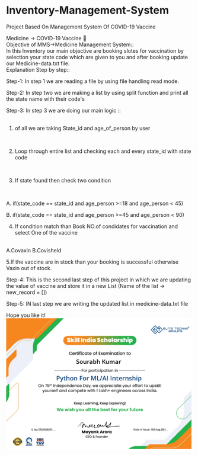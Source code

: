 # Inventory-Management-System
Project Based On Management System Of COVID-19 Vaccine

Medicine -> COVID-19 Vaccine 🧑
<br/>
Objective of MMS->Medicine Management System::
<br/>
In this Inventory our main objective are booking slotes for vaccination by selection your state code which are given to you and after booking update our Medicine-data.txt file.
<br/>
Explanation Step by step::
<br/>

Step-1: In step 1 we are reading a file by using file handling read mode.
<br/>


Step-2: In step two we are making a list by using split function and print all the state name with their code's
<br/>

Step-3: In step 3 we are doing our main logic ::  
<br/>

1. of all we are taking State_id and age_of_person by user
<br/>

2. Loop through entire list and checking each and every state_id with state code
<br/>

3. If state found then check two condition 
<br/>

A. if(state_code == state_id and age_person >=18 and age_person < 45)
<br/>

B. if(state_code == state_id and age_person >=45 and age_person < 90)
<br/>

4. If condition match than Book NO.of condidates for vaccination and select One of the vaccine
<br/>
A.Covaxin
B.Covisheld
<br/>
     
5.If the vaccine are in stock than your booking is successful otherwise Vaxin out of stock.
<br/>

Step-4: This is the second last step of this project in which we are updating the value of vaccine and store it in a new List (Name of the list -> new_record = [])
<br/>


Step-5: IN last step we are writing the updated list in medicine-data.txt file
<br/>

Hope you like it!
<img src="Screenshot (144).png" width="500" />

